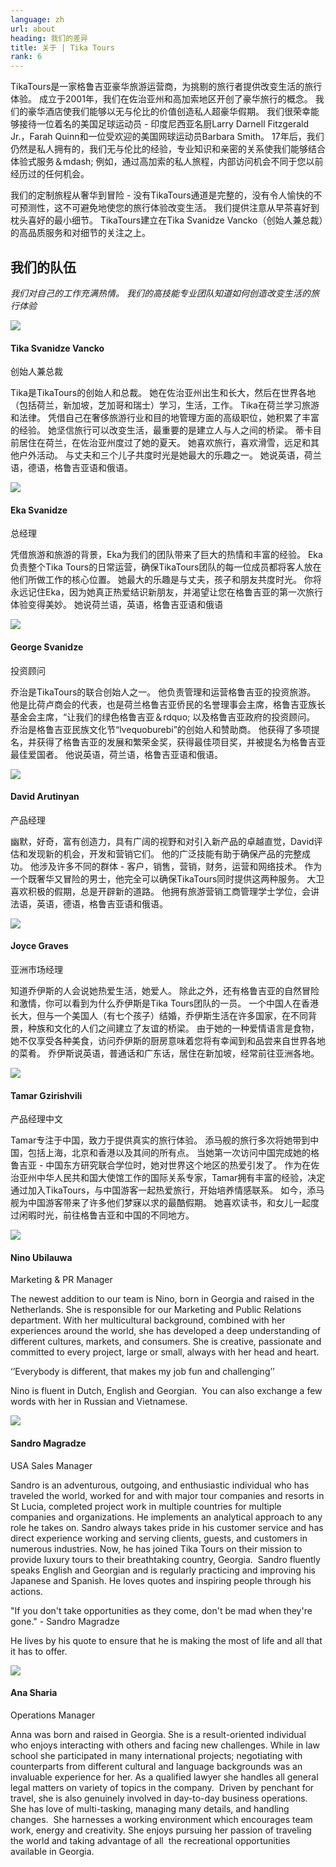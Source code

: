 ```yaml
---
language: zh
url: about
heading: 我们的差异
title: 关于 | Tika Tours
rank: 6
---
```

<div class="row content-row"><!-- 2201 (1)-->

</div>

<div class="row content-row"><!-- 2202 (2)-->
<div class="col-xs-12 col-sm-6 col-md-6"><!-- 3013 -->

TikaTours是一家格鲁吉亚豪华旅游运营商，为挑剔的旅行者提供改变生活的旅行体验。 成立于2001年，我们在佐治亚州和高加索地区开创了豪华旅行的概念。 我们的豪华酒店使我们能够以无与伦比的价值创造私人超豪华假期。
我们很荣幸能够接待一位着名的美国足球运动员 \- 印度尼西亚名厨Larry Darnell Fitzgerald Jr.，Farah Quinn和一位受欢迎的美国网球运动员Barbara
Smith。
17年后，我们仍然是私人拥有的，我们无与伦比的经验，专业知识和亲密的关系使我们能够结合体验式服务＆mdash; 例如，通过高加索的私人旅程，内部访问机会不同于您以前经历过的任何机会。

</div>

<div class="col-xs-12 col-sm-6 col-md-6"><!-- 3014 -->

我们的定制旅程从奢华到冒险 \- 没有TikaTours通道是完整的，没有令人愉快的不可预测性，这不可避免地使您的旅行体验改变生活。 我们提供注意从早茶喜好到枕头喜好的最小细节。
TikaTours建立在Tika Svanidze Vancko（创始人兼总裁）的高品质服务和对细节的关注之上。

</div>

</div>

<div class="row content-row"><!-- 2203 (3)-->
<div class="col-xs-12"><!-- 3015 -->

我们的队伍
-----

</div>

</div>

<div class="row content-row"><!-- 2204 (4)-->
<div class="col-xs-12"><!-- 3016 -->

_我们对自己的工作充满热情。 我们的高技能专业团队知道如何创造改变生活的旅行体验_

</div>

</div>

<div class="row content-row"><!-- 2205 (5)-->
<div class="col-xs-12 col-sm-6 col-md-6"><!-- 3017 -->

![](/library/content/tika--svanidze-vancko---founder.jpg)

</div>

<div class="col-xs-12 col-sm-6 col-md-6"><!-- 3018 -->

#### Tika Svanidze Vancko  
创始人兼总裁


Tika是TikaTours的创始人和总裁。 她在佐治亚州出生和长大，然后在世界各地（包括荷兰，新加坡，芝加哥和瑞士）学习，生活，工作。 Tika在荷兰学习旅游和法律。
凭借自己在奢侈旅游行业和目的地管理方面的高级职位，她积累了丰富的经验。 她坚信旅行可以改变生活，最重要的是建立人与人之间的桥梁。 蒂卡目前居住在荷兰，在佐治亚州度过了她的夏天。
她喜欢旅行，喜欢滑雪，远足和其他户外活动。 与丈夫和三个儿子共度时光是她最大的乐趣之一。 她说英语，荷兰语，德语，格鲁吉亚语和俄语。

</div>

</div>

<div class="row content-row"><!-- 2206 (6)-->
<div class="col-xs-12 col-sm-6 col-md-6"><!-- 3019 -->

![](/library/content/eka-svanidze---gm.jpg)

</div>

<div class="col-xs-12 col-sm-6 col-md-6"><!-- 3020 -->

#### Eka Svanidze  
总经理


凭借旅游和旅游的背景，Eka为我们的团队带来了巨大的热情和丰富的经验。 Eka负责整个Tika Tours的日常运营，确保TikaTours团队的每一位成员都将客人放在他们所做工作的核心位置。
她最大的乐趣是与丈夫，孩子和朋友共度时光。 你将永远记住Eka，因为她真正热爱结识新朋友，并渴望让您在格鲁吉亚的第一次旅行体验变得美妙。 她说荷兰语，英语，格鲁吉亚语和俄语

</div>

</div>

<div class="row content-row"><!-- 2207 (7)-->
<div class="col-xs-12 col-sm-6 col-md-6"><!-- 3021 -->

![](/library/content/giorgi.jpg)

</div>

<div class="col-xs-12 col-sm-6 col-md-6"><!-- 3022 -->

#### George Svanidze  
投资顾问


乔治是TikaTours的联合创始人之一。 他负责管理和运营格鲁吉亚的投资旅游。 他是比荷卢商会的代表，也是荷兰格鲁吉亚侨民的名誉理事会主席，格鲁吉亚族长基金会主席，“让我们的绿色格鲁吉亚＆rdquo;
以及格鲁吉亚政府的投资顾问。 乔治是格鲁吉亚民族文化节“lvequoburebi”的创始人和赞助商。 他获得了多项提名，并获得了格鲁吉亚的发展和繁荣金奖，获得最佳项目奖，并被提名为格鲁吉亚最佳爱国者。
他说英语，荷兰语，格鲁吉亚语和俄语。

</div>

</div>

<div class="row content-row"><!-- 2208 (9)-->
<div class="col-xs-12 col-sm-6 col-md-6"><!-- 3023 -->

![](/library/tours/dato.jpg)

</div>

<div class="col-xs-12 col-sm-6 col-md-6"><!-- 3024 -->

#### David Arutinyan  
产品经理


幽默，好奇，富有创造力，具有广阔的视野和对引入新产品的卓越直觉，David评估和发现新的机会，开发和营销它们。 他的广泛技能有助于确保产品的完整成功。 他涉及许多不同的群体
\- 客户，销售，营销，财务，运营和网络技术。 作为一个既奢华又冒险的男士，他完全可以确保TikaTours同时提供这两种服务。 大卫喜欢积极的假期，总是开辟新的道路。
他拥有旅游营销工商管理学士学位，会讲法语，英语，德语，格鲁吉亚语和俄语。

</div>

</div>

<div class="row content-row"><!-- 2209 (10)-->
<div class="col-xs-12 col-sm-6 col-md-6"><!-- 3025 -->

![](/library/tours/headshot-for-tika_cr.jpg)

</div>

<div class="col-xs-12 col-sm-6 col-md-6"><!-- 3026 -->

#### Joyce Graves  
亚洲市场经理


知道乔伊斯的人会说她热爱生活，她爱人。 除此之外，还有格鲁吉亚的自然冒险和激情，你可以看到为什么乔伊斯是Tika Tours团队的一员。 一个中国人在香港长大，但与一个美国人（有七个孩子）结婚，乔伊斯生活在许多国家，在不同背景，种族和文化的人们之间建立了友谊的桥梁。
由于她的一种爱情语言是食物，她不仅享受各种美食，访问乔伊斯的厨房意味着您将有幸闻到和品尝来自世界各地的菜肴。 乔伊斯说英语，普通话和广东话，居住在新加坡，经常前往亚洲各地。

</div>

</div>

<div class="row content-row"><!-- 2210 (11)-->
<div class="col-xs-12 col-sm-6 col-md-6"><!-- 3027 -->

![](/library/content/tamar-gzirishvili_image.jpg)

</div>

<div class="col-xs-12 col-sm-6 col-md-6"><!-- 3028 -->

#### Tamar Gzirishvili  
​产品经理中文


Tamar专注于中国，致力于提供真实的旅行体验。 添马舰的旅行多次将她带到中国，包括上海，北京和香港以及其间的所有点。 当她第一次访问中国完成她的格鲁吉亚 \-
中国东方研究联合学位时，她对世界这个地区的热爱引发了。 作为在佐治亚州中华人民共和国大使馆工作的国际关系专家，Tamar拥有丰富的经验，决定通过加入TikaTours，与中国游客一起热爱旅行，开始培养情感联系。
如今，添马舰为中国游客带来了许多他们梦寐以求的最酷假期。 她喜欢读书，和女儿一起度过闲暇时光，前往格鲁吉亚和中国的不同地方。

</div>

</div>

<div class="row content-row"><!-- 2211 (11)-->
<div class="col-xs-12"><!-- 3029 -->



</div>

</div>

<div class="row content-row"><!-- 2212 (12)-->
<div class="col-xs-12 col-sm-6 col-md-6"><!-- 3030 -->

![](/library/content/nino-ubilauwa-profile1.jpeg)

</div>

<div class="col-xs-12 col-sm-6 col-md-6"><!-- 3031 -->

#### Nino Ubilauwa  
Marketing & PR Manager


The newest addition to our team is Nino, born in Georgia and raised in the Netherlands.
She is responsible for our Marketing and Public Relations department. With her multicultural
background, combined with her experiences around the world, she has developed a
deep understanding of different cultures, markets, and consumers. She is creative,
passionate and committed to every project, large or small, always with her head
and heart.

‘’Everybody is different, that makes my job fun and challenging’’

Nino is fluent in Dutch, English and Georgian.  You can also exchange a few words
with her in Russian and Vietnamese.

</div>

</div>

<div class="row content-row"><!-- 2213 (13)-->
<div class="col-xs-12 col-sm-6 col-md-6"><!-- 3032 -->

![](/library/content/sandro-magradze---tika-tours.jpg)

</div>

<div class="col-xs-12 col-sm-6 col-md-6"><!-- 3033 -->

#### Sandro Magradze   
USA Sales Manager


Sandro is an adventurous, outgoing, and enthusiastic individual who has traveled
the world, worked for and with major tour companies and resorts in St Lucia, completed
project work in multiple countries for multiple companies and organizations. He
implements an analytical approach to any role he takes on. Sandro always takes pride
in his customer service and has direct experience working and serving clients, guests,
and customers in numerous industries. Now, he has joined Tika Tours on their mission
to provide luxury tours to their breathtaking country, Georgia.  Sandro fluently
speaks English and Georgian and is regularly practicing and improving his Japanese
and Spanish. He loves quotes and inspiring people through his actions.

"If you don't take opportunities as they come, don't be mad when they're gone." \-
Sandro Magradze

He lives by his quote to ensure that he is making the most of life and all that it
has to offer.

</div>

</div>

<div class="row content-row"><!-- 2214 (14)-->
<div class="col-xs-12 col-sm-6 col-md-6"><!-- 3034 -->

![](/library/content/anna_sharia_tikatours_cr.jpg)

</div>

<div class="col-xs-12 col-sm-6 col-md-6"><!-- 3035 -->

#### Ana Sharia  
Operations Manager


Anna was born and raised in Georgia. She is a result\-oriented individual who enjoys
interacting with others and facing new challenges. While in law school she participated
in many international projects; negotiating with counterparts from different cultural
and language backgrounds was an invaluable experience for her. As a qualified lawyer
she handles all general legal matters on variety of topics in the company.  Driven
by penchant for travel, she is also genuinely involved in day\-to\-day business
operations. She has love of multi\-tasking, managing many details, and handling
changes.  She harnesses a working environment which encourages team work, energy
and creativity. She enjoys pursuing her passion of traveling the world and taking
advantage of all  the recreational opportunities available in Georgia.

</div>

</div>
